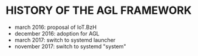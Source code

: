 HISTORY OF THE AGL FRAMEWORK
============================

 - march 2016: proposal of IoT.BzH
 - december 2016: adoption for AGL
 - march 2017: switch to systemd launcher
 - november 2017: switch to systemd "system"
